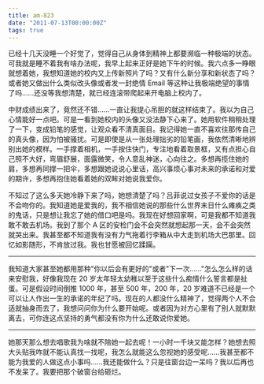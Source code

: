 ```yaml
---
title: am-823
date: "2011-07-13T00:00:00Z"
tags: true
---
```


已经十几天没睡一个好觉了，觉得自己从身体到精神上都要濒临一种极端的状态。可我就是睡不着我有啥办法呢，我早上起来正好是她下午的时候。我六点多一睁眼就想着她，我想知道她的校内又上传新照片了吗？又有什么新分享和新状态了吗？或者她又做出什么类似改头像或者发一封绝情 Email 等这种让我极端绝望的事情了吗……还没等我想清楚，就已经连滚带爬起来开电脑上校内了。

中财成绩出来了，竟然还不错……一直让我提心吊胆的就这样结束了。我以为自己心情能好一点吧。可是一看到她校内的头像又没法静下心来了。她用软件稍稍处理了一下，变成铅笔的感觉，让观众看不清真面目。我记得她一直不喜欢往那传自己的真头像，因为怕被骚扰。可是即使是从一张处理拙劣的铅笔画，我依然清晰地辨别出她的模样。一手撑着相机，一手按住快门，专注地看着取景框，又有点担心自己照不大好，弯眉舒展，面露微笑，令人意乱神迷，心向往之。多想再揽住她的肩，多想再同撑一把伞，多想跟她说说心里话，高兴事烦心事对未来的承诺和对爱的期许，多想再抱住她看着她的双眸对她说我爱你。

不知过了这么多天她冷静下来了吗，她想清楚了吗？吕菲说过女孩子不爱你的话是不会吻你的。我知道她是爱我的，我不相信她说的那些什么世界末日什么瘫痪之类的鬼话，只是想让我忘了她的借口吧是吗。我现在好想回家啊，可是我都不知道我敢不敢去机场。我到了那个 A 区的安检门会不会突然就想起那一天，会不会突然就哭出来。我甚至都不知道我有没有力气拖着行李箱从中大走到机场大巴那里。回忆如影随形，不肯放过我。我也甘愿被回忆蹂躏。

---

我知道大家甚至她都用那种"你以后会有更好的"或者"下一次……"怎么怎么样的话来安慰我，好像我现在 20 岁太年轻太幼稚以至于这些什么痴情什么誓言都是扯蛋。可是假设时间倒推 1000 年，甚至 500 年，200 年，20 岁难道不已经是一个可以让人作出一生的承诺的年纪了吗。现在的人都没什么精神了，觉得两个人不合适就抽身而去了，我想问问你为什么要开始呢。或者因为对方心里有了别人就默默离去，可你连这点坚持的勇气都没有你为什么还敢说你爱她。

---

她那天那么想去唱歌我为啥就不陪她一起去呢！一小时一千块又能怎样？她想去照大头贴我咋就不能认真找一找呢，我怎么就能这么忽视她的感受呢……我甚至都不能为我爱的人做这点小事吗……我还能做什么？只是往窗台边一呆吗？我以后再也不发呆了。我要把那个破窗台给砸烂。
